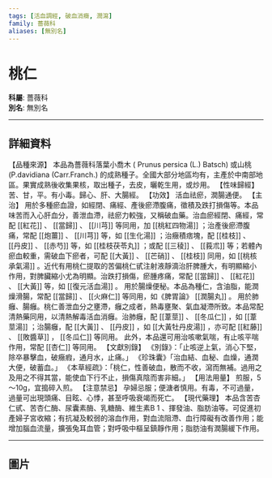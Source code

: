 ```yaml
---
tags: [活血調經, 破血消癥, 潤瀉]
family: 薔薇科
aliases: [無別名]
---
```


# 桃仁

**科屬**: 薔薇科  
**別名**: 無別名  

---

## 詳細資料
【品種來源】
本品為薔薇科落葉小喬木 (
Prunus persica
(L.) Batsch) 或山桃 (P.davidiana (Carr.Franch.) 的成熟種子。全國大部分地區均有，主產於中南部地區。果實成熟後收集果核，取出種子，去皮，曬乾生用，或炒用。
【性味歸經】
苦、甘，平。有小毒。歸心、肝、大腸經。
【功效】
活血祛瘀，潤腸通便。
【主治】
用於多種瘀血證，如經閉、痛經、產後瘀滯腹痛，徵積及跌打損傷等。本品味苦而入心肝血分，善泄血滯，祛瘀力較強，又稱破血藥。治血瘀經閉、痛經，常配 [[紅花]] 、 [[當歸]] 、 [[川芎]] 等同用，加 [[桃紅四物湯]] ；治產後瘀滯腹痛，常配 [[炮薑]] 、 [[川芎]] 等，如 [[生化湯]] ；治癥積痞塊，配 [[桂枝]] 、 [[丹皮]] 、 [[赤芍]] 等，如 [[桂枝茯苓丸]] ；或配 [[三稜]] 、 [[莪朮]] 等；若體內瘀血較重，需破血下瘀者，可配 [[大黃]] 、 [[芒硝]] 、 [[桂枝]] 同用，如 [[桃核承氣湯]] 。近代有用桃仁提取的苦偏桃仁甙注射液靜滴治肝脾腫大，有明顯縮小作用，對脾臟縮小尤為明顯。治跌打損傷，瘀腫疼痛，常配 [[當歸]] 、 [[紅花]] 、 [[大黃]] 等，如 [[復元活血湯]] 。
用於腸燥便秘。本品為種仁，含油脂，能潤燥滑腸，常配 [[當歸]] 、 [[火麻仁]] 等同用，如《脾胃論》 [[潤腸丸]] 。
用於肺癰、腸癰。桃仁善泄血分之壅滯，癰之成者，熱毒壅聚、氣血凝滯所致。本品常配清熱藥同用，以清熱解毒活血消癰。治肺癰，配 [[葦莖]] 、 [[冬瓜仁]] ，如 [[葦莖湯]] ；治腸癰，配 [[大黃]] 、 [[丹皮]] ，如 [[大黃牡丹皮湯]] ，亦可配 [[紅藤]] 、 [[敗醬草]] ， [[冬瓜仁]] 等同用。
此外，本品還可用治咳嗽氣喘，有止咳平喘作用，常配 [[杏仁]] 等同用。
【文獻別錄】
《別錄》：「止咳逆上氣，消心下堅，除卒暴擊血，破癥瘕，通月水，止痛。」
《珍珠囊》「治血結、血秘、血燥，通潤大便，破蓄血。」
《本草經疏》：「桃仁，性善破血，散而不收，瀉而無補。過用之及用之不得其當，能使血下行不止，損傷真陰而害非細。」
【用法用量】
煎服，5～10g，宜搗碎入煎。
【注意禁忌】
孕婦忌服；便溏者慎用。有毒，不可過量，過量可出現頭痛、目眩、心悸，甚至呼吸衰竭而死亡。
【現代藥理】
本品含苦杏仁甙、苦杏仁酶、尿囊素酶、乳糖酶、維生素B
1
、揮發油、脂肪油等。可促進初產婦子宮收縮；有抗凝及較弱的溶血作用，對血流阻滯、血行障礙有改善作用；能增加腦血流量，擴張兔耳血管；對呼吸中樞呈鎮靜作用；脂肪油有潤腸緩下作用。

---

## 圖片
